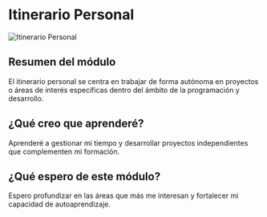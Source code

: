 # Itinerario Personal

![Itinerario Personal](https://via.placeholder.com/800x100?text=Itinerario+Personal)

## Resumen del módulo
El itinerario personal se centra en trabajar de forma autónoma en proyectos o áreas de interés específicas dentro del ámbito de la programación y desarrollo.

## ¿Qué creo que aprenderé?
Aprenderé a gestionar mi tiempo y desarrollar proyectos independientes que complementen mi formación.

## ¿Qué espero de este módulo?
Espero profundizar en las áreas que más me interesan y fortalecer mi capacidad de autoaprendizaje.
